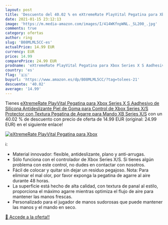 ```yaml
---
layout: post
title: 'Descuento del 40.02 % en eXtremeRate PlayVital Pegatina para Xbox'
date: 2021-01-15 23:12:13
image: 'https://m.media-amazon.com/images/I/414WKfnpWNL._SL200_.jpg'
comments: true
category: ofertas
author: ring
slug: 'B08MLML5CC-es'
actualPrice: 14.99 EUR
currency: EUR
price: 14.99
comparePrice: 24.99 EUR
prodname: 'eXtremeRate PlayVital Pegatina para Xbox Series X S Aadhesivo de Silicona Antideslizante Piel de Goma para Control de Xbox Series X/S Protector con Textura Pegatina de Agarre para Mando XB Series X/S'
country: 'es'
flag: '🇪🇸'
buyurl: 'https://www.amazon.es/dp/B08MLML5CC/?tag=tolees-21'
descuento: '40.02'
average: '14.99'
---
```


Tienes [eXtremeRate PlayVital Pegatina para Xbox Series X S Aadhesivo de Silicona Antideslizante Piel de Goma para Control de Xbox Series X/S Protector con Textura Pegatina de Agarre para Mando XB Series X/S](https://www.amazon.es/dp/B08MLML5CC/?tag=tolees-21) con un 40.02 % de descuento con precio de oferta de 14.99 EUR (original: 24.99 EUR) en el siguiente enlace!

[![eXtremeRate PlayVital Pegatina para Xbox](https://m.media-amazon.com/images/I/414WKfnpWNL._SL200_.jpg)](https://www.amazon.es/dp/B08MLML5CC/?tag=tolees-21)

ℹ️:

- Material innovador: flexible, antideslizante, plano y anti-arrugas.
- Sólo funciona con el controlador de Xbox Series X/S. Si tienes algún problema con este control, no dudes en contactar con nosotros.
- Fácil de colocar y quitar sin dejar un residuo pegajoso. Nota: Para eliminar el mal olor, por favor exponga la pegatina de agarre al aire durante 48 horas.
- La superficie está hecho de alta calidad, con textura de panal al estilo, proporciona el máximo agarre mientras optimiza el flujo de aire para mantener las manos frescas.
- Personalizado para el jugador de manos sudorosas que puede mantener las manos y el mando en seco.

[🛒 Accede a la oferta!!](https://www.amazon.es/dp/B08MLML5CC/?tag=tolees-21)
